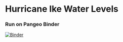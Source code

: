 # Hurricane Ike Water Levels

### Run on Pangeo Binder
[![Binder](https://binder.pangeo.io/badge_logo.svg)](https://binder.pangeo.io/v2/gh/nunormont/hurricane-ike-water-levels/master?filepath=https%3A%2F%2Fgithub.com%2Fnunormont%2Fhurricane-ike-water-levels%2Fblob%2Fmaster%2Fhurricane_ike_water_levels.ipynb)

